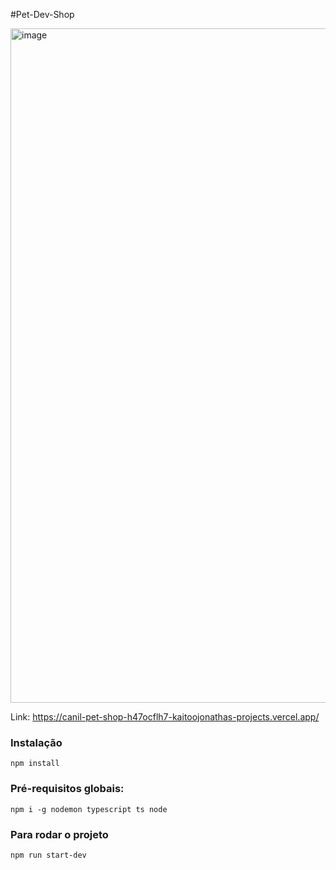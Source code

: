 #Pet-Dev-Shop

<img width="1919" height="1079" alt="image" src="https://github.com/user-attachments/assets/b5e63d71-8554-49bb-abf9-effa94176038" />

Link: https://canil-pet-shop-h47ocflh7-kaitoojonathas-projects.vercel.app/

### Instalação
`npm install`

### Pré-requisitos globais:
`npm i -g nodemon typescript ts node`

### Para rodar o projeto
`npm run start-dev`
